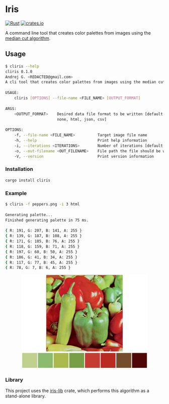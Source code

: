 # Iris

[![Rust](https://github.com/Kaesebrot84/iris/actions/workflows/Build.yml/badge.svg)](https://github.com/Kaesebrot84/iris/actions/workflows/Build.yml)
[![crates.io](https://img.shields.io/crates/v/iris-lib.svg)](https://crates.io/crates/cliris)

A command line tool that creates color palettes from images using the [median
cut algorithm](https://en.wikipedia.org/wiki/Median_cut).

## Usage

```sh
$ cliris --help
cliris 0.1.0
Andrej G. <REDACTED@gmail.com>
A cli tool that creates color palettes from images using the median cut algorithm.

USAGE:
    cliris [OPTIONS] --file-name <FILE_NAME> [OUTPUT_FORMAT]

ARGS:
    <OUTPUT_FORMAT>    Desired data file format to be written [default: none] [possible values:
                       none, html, json, csv]

OPTIONS:
    -f, --file-name <FILE_NAME>          Target image file name
    -h, --help                           Print help information
    -i, --iterations <ITERATIONS>        Number of iterations [default: 1]
    -o, --out-filename <OUT_FILENAME>    File path the file should be written to [default: palette]
    -V, --version                        Print version information
```

### Installation

```bash
cargo install cliris
```

### Example

```sh
$ cliris -f peppers.png -i 3 html

Generating palette...
Finished generating palette in 75 ms.

{ R: 191, G: 207, B: 141, A: 255 }
{ R: 139, G: 187, B: 108, A: 255 }
{ R: 171, G: 185, B: 76, A: 255 }
{ R: 118, G: 159, B: 71, A: 255 }
{ R: 197, G: 60, B: 50, A: 255 }
{ R: 186, G: 41, B: 34, A: 255 }
{ R: 117, G: 77, B: 45, A: 255 }
{ R: 78, G: 7, B: 6, A: 255 }
```

<p align="center">
    <img src="example_output.png" alt="example_output_image" width="400">
</p>

### Library

This project uses the [iris-lib](https://crates.io/crates/iris-lib) crate, which performs this algorithm as a stand-alone library.
